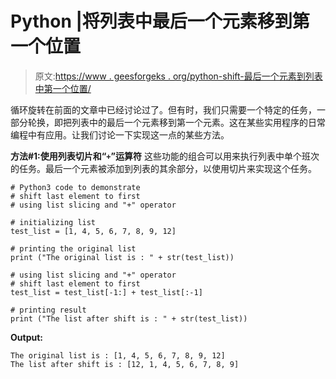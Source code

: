 # Python |将列表中最后一个元素移到第一个位置

> 原文:[https://www . geesforgeks . org/python-shift-最后一个元素到列表中第一个位置/](https://www.geeksforgeeks.org/python-shift-last-element-to-first-position-in-list/)

循环旋转在前面的文章中已经讨论过了。但有时，我们只需要一个特定的任务，一部分轮换，即把列表中的最后一个元素移到第一个元素。这在某些实用程序的日常编程中有应用。让我们讨论一下实现这一点的某些方法。

**方法#1:使用列表切片和“`+`”运算符**
这些功能的组合可以用来执行列表中单个班次的任务。最后一个元素被添加到列表的其余部分，以使用切片来实现这个任务。

```
# Python3 code to demonstrate
# shift last element to first 
# using list slicing and "+" operator

# initializing list 
test_list = [1, 4, 5, 6, 7, 8, 9, 12]

# printing the original list
print ("The original list is : " + str(test_list))

# using list slicing and "+" operator
# shift last element to first
test_list = test_list[-1:] + test_list[:-1] 

# printing result
print ("The list after shift is : " + str(test_list))
```

**Output:**

```
The original list is : [1, 4, 5, 6, 7, 8, 9, 12]
The list after shift is : [12, 1, 4, 5, 6, 7, 8, 9]

```
